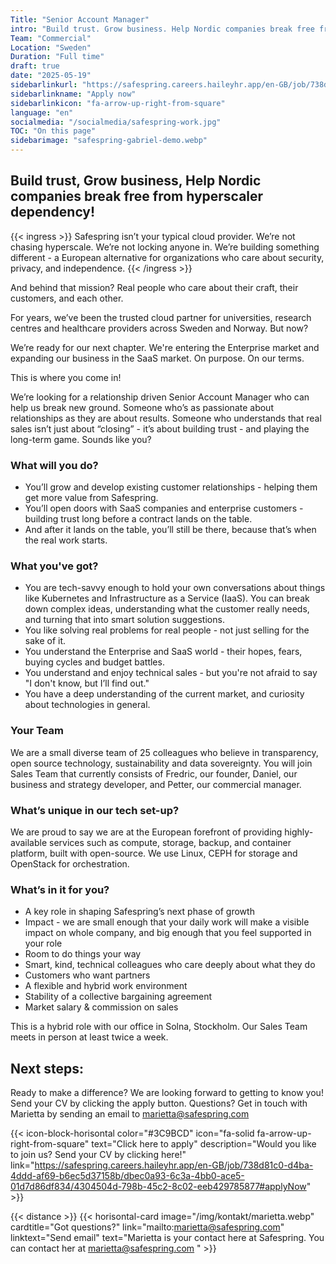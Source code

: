 ```yaml
---
Title: "Senior Account Manager"
intro: "Build trust. Grow business. Help Nordic companies break free from hyperscaler dependency!"
Team: "Commercial"
Location: "Sweden"
Duration: "Full time"
draft: true
date: "2025-05-19"
sidebarlinkurl: "https://safespring.careers.haileyhr.app/en-GB/job/738d81c0-d4ba-4ddd-af69-b6ec5d37158b/dbec0a93-6c3a-4bb0-ace5-01d7d86df834/4304504d-798b-45c2-8c02-eeb429785877"
sidebarlinkname: "Apply now"
sidebarlinkicon: "fa-arrow-up-right-from-square"
language: "en"
socialmedia: "/socialmedia/safespring-work.jpg"
TOC: "On this page"
sidebarimage: "safespring-gabriel-demo.webp"
---
```


## Build trust, Grow business, Help Nordic companies break free from hyperscaler dependency!

{{< ingress >}}
Safespring isn’t your typical cloud provider. We’re not chasing hyperscale. We’re not locking anyone in. We’re building something different - a  European alternative for organizations who care about security, privacy, and independence.
{{< /ingress >}}


And behind that mission? Real people who care about their craft, their customers, and each other.

For years, we’ve been the trusted cloud partner for universities, research centres and healthcare providers across Sweden and Norway. But now? 

We’re ready for our next chapter. We're entering the Enterprise market and expanding our business in the SaaS market. On purpose. On our terms.

This is where you come in! 

We’re looking for a relationship driven Senior Account Manager who can help us break new ground. Someone who’s as passionate about relationships as they are about results. Someone who understands that real sales isn’t just about “closing” - it’s about building trust - and playing the long-term game. Sounds like you?

### What will you do?
- You’ll grow and develop existing customer relationships -  helping them get more value from Safespring.
- You’ll open doors with SaaS companies and enterprise customers - building trust long before a contract lands on the table.
- And after it lands on the table, you’ll still be there, because that’s when the real work starts.

### What you've got?
- You are tech-savvy enough to hold your own conversations about things like Kubernetes and Infrastructure as a Service (IaaS). You can break down complex ideas, understanding what the customer really needs, and turning that into smart solution suggestions. 
- You like solving real problems for real people - not just selling for the sake of it.
- You understand the Enterprise and SaaS world - their hopes, fears, buying cycles and budget battles.
- You understand and enjoy technical sales - but you're not afraid to say "I don't know, but I’ll find out."
- You have a deep understanding of the current market, and curiosity about technologies in general.

### Your Team
We are a small diverse team of 25 colleagues who believe in transparency, open source technology, sustainability and data sovereignty. You will join Sales Team that currently consists of Fredric, our founder, Daniel, our business and strategy developer, and Petter, our commercial manager.

### What’s unique in our tech set-up?
We are proud to say we are at the European forefront of providing highly-available services such as compute, storage, backup, and container platform, built with open-source. We use Linux, CEPH for storage and OpenStack for orchestration.

### What’s in it for you?

- A key role in shaping Safespring’s next phase of growth
- Impact - we are small enough that your daily work will make a visible impact on whole company, and big enough that you feel supported in your role
- Room to do things your way 
- Smart, kind, technical colleagues who care deeply about what they do
- Customers who want partners
- A flexible and hybrid work environment 
- Stability of a collective bargaining agreement
- Market salary & commission on sales 

This is a hybrid role with our office in Solna, Stockholm. Our Sales Team meets in person at least twice a week.


## Next steps: 
Ready to make a difference? We are looking forward to getting to know you!
Send your CV by clicking the apply button. 
Questions? Get in touch with Marietta by sending an email to marietta@safespring.com 

{{< icon-block-horisontal color="#3C9BCD" icon="fa-solid fa-arrow-up-right-from-square" text="Click here to apply" description="Would you like to join us? Send your CV by clicking here!" link="https://safespring.careers.haileyhr.app/en-GB/job/738d81c0-d4ba-4ddd-af69-b6ec5d37158b/dbec0a93-6c3a-4bb0-ace5-01d7d86df834/4304504d-798b-45c2-8c02-eeb429785877#applyNow" >}}


{{< distance >}}
{{< horisontal-card image="/img/kontakt/marietta.webp" cardtitle="Got questions?" link="mailto:marietta@safespring.com" linktext="Send email" text="Marietta is your contact here at Safespring. You can contact her at marietta@safespring.com " >}}
